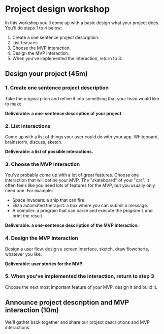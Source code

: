 # Project design workshop

In this workshop you'll come up with a basic design what your project does. You'll do steps 1 to 4 below:

1. Create a one sentence project description.
2. List features.
3. Choose the MVP interaction.
4. Design the MVP interaction.
5. When you've implemented the interaction, return to 3.

## Design your project (45m)

### 1. Create one sentence project description

Take the original pitch and refine it into something that your team would like to make.

**Deliverable: a one-sentence description of your project**

### 2. List interactions

Come up with a list of things your user could do with your app.  Whiteboard, brainstorm, discuss, sketch.

**Deliverable: a list of possible interactions.**

### 3. Choose the MVP interaction

You've probably come up with a lot of great features.  Choose one interaction that will define your MVP.  The "skateboard" of your "car".  It often feels like you need lots of features for the MVP, but you usually only need one.  For example:

* Space Invaders: a ship that can fire.
* Eliza automated therapist: a box where you can submit a message.
* A compiler: a program that can parse and execute the program `1` and print the result.

**Deliverable: a one-sentence description of the MVP interaction.**

### 4. Design the MVP interaction

Design a user flow, design a screen interface, sketch, draw flowcharts, whatever you like.

**Deliverable: user stories for the MVP.**

### 5. When you've implemented the interaction, return to step 3

Choose the next most important feature of your MVP, design it and build it.

## Announce project description and MVP interaction (10m)

We'll gather back together and share our project descriptions and MVP interactions.
